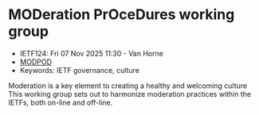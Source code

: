 # MODeration PrOceDures working group
* <IETFschedule>IETF124: Fri 07 Nov 2025 11:30 - Van Horne</IETFschedule>
* [MODPOD](https://datatracker.ietf.org/group/modpod/about/) 
* Keywords: IETF governance, culture

Moderation is a key element to creating a healthy and welcoming culture This working group sets out to harmonize moderation practices within the IETFs, both on-line and off-line. 